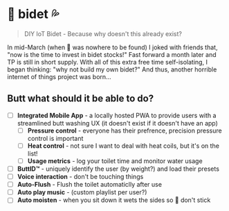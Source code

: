 # 🚽 bidet 💦
> DIY IoT Bidet - Because why doesn't this already exist?

In mid-March (when 🧻 was nowhere to be found) I joked with friends that, "now is the time to invest in bidet stocks!" Fast forward a month later and TP is still in short supply. With all of this extra free time self-isolating, I began thinking: "why not build my own bidet?" And thus, another horrible internet of things project was born...

## Butt what should it be able to do?
- [ ] **Integrated Mobile App** - a locally hosted PWA to provide users with a streamlined butt washing UX (it doesn't exist if it doesn't have an app)
  - [ ] **Pressure control** - everyone has their prefrence, precision pressure control is important
  - [ ] **Heat control** - not sure I want to deal with heat coils, but it's on the list!
  - [ ] **Usage metrics** - log your toilet time and monitor water usage
- [ ] **ButtID™** - uniquely identify the user (by weight?) and load their presets
- [ ] **Voice interaction** - don't be touching things
- [ ] **Auto-Flush** - Flush the toilet automaticlly after use
- [ ] **Auto play music** - (custom playlist per user?)
- [ ] **Auto moisten** - when you sit down it wets the sides so 💩 don't stick

